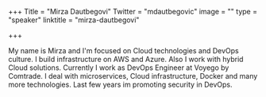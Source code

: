 +++
Title = "Mirza Dautbegovi"
Twitter = "mdautbegovic"
image = ""
type = "speaker"
linktitle = "mirza-dautbegovi"

+++

My name is Mirza and I'm focused on Cloud technologies and DevOps culture. I build infrastructure on AWS and Azure. Also I work with hybrid Cloud solutions. Currently I work as DevOps Engineer at Voyego by Comtrade. I deal with microservices, Cloud infrastructure, Docker and many more technologies. Last few years im promoting security in DevOps.
